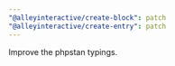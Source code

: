 ```yaml
---
"@alleyinteractive/create-block": patch
"@alleyinteractive/create-entry": patch
---
```


Improve the phpstan typings.
